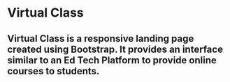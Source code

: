 # Virtual Class
## Virtual Class is a responsive landing page created using Bootstrap. It provides an interface similar to an Ed Tech Platform to provide online courses to students.